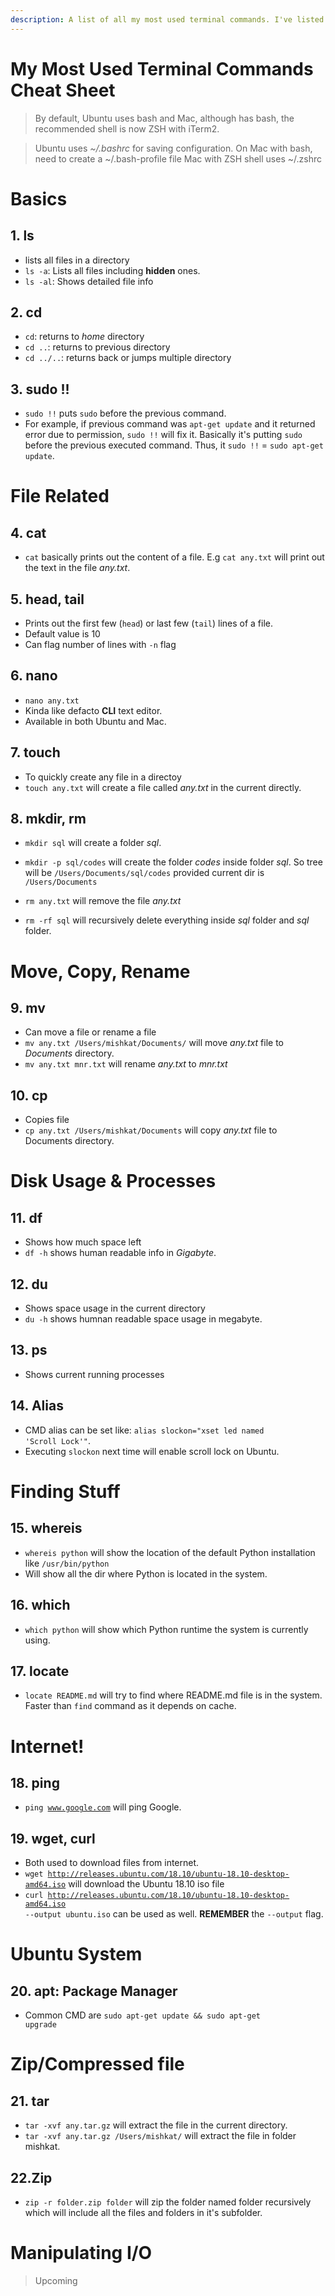 ```yaml
---
description: A list of all my most used terminal commands. I've listed out only the few frequently used ones.
---
```


# My Most Used Terminal Commands Cheat Sheet


> By default, Ubuntu uses bash and Mac, although has bash, the recommended shell is now ZSH with iTerm2.

> Ubuntu uses *~/.bashrc* for saving configuration.
> On Mac with bash, need to create a ~/.bash-profile file
> Mac with ZSH shell uses ~/.zshrc

# Basics
## 1. ls
* lists all files in a directory
* <code>ls -a</code>: Lists all files including **hidden** ones.
* <code>ls -al</code>: Shows detailed file info

## 2. cd
* <code>cd</code>: returns to *home* directory
* <code>cd ..</code>: returns to previous directory
* <code>cd ../..</code>: returns back or jumps multiple directory

## 3. sudo !!
* <code>sudo !!</code> puts <code>sudo</code> before the previous command.
* For example, if previous command was <code>apt-get update</code> and it returned error due to permission, <code>sudo !!</code> will fix it. Basically it's putting <code>sudo</code> before the previous executed command. Thus, it <code>sudo !!</code> = <code>sudo apt-get update</code>.

# File Related
## 4. cat
* <code>cat</code> basically prints out the content of a file. E.g <code>cat any.txt</code> will print out the text in the file *any.txt*.

## 5. head, tail
* Prints out the first few (<code>head</code>) or last few (<code>tail</code>) lines of a file.
* Default value is 10
* Can flag number of lines with <code>-n</code> flag

## 6. nano
* <code>nano any.txt</code>
* Kinda like defacto **CLI** text editor.
* Available in both Ubuntu and Mac.

## 7. touch
* To quickly create any file in a directoy
* <code>touch any.txt</code> will create a file called *any.txt* in the current directly.

## 8. mkdir, rm
* <code>mkdir sql</code> will create a folder *sql*.
* <code>mkdir -p sql/codes</code> will create the folder *codes* inside folder *sql*. So tree will be <code>/Users/Documents/sql/codes</code> provided current dir is <code>/Users/Documents</code>
* <code>rm any.txt</code> will remove the file *any.txt*

* <code>rm -rf sql</code> will recursively delete everything inside *sql* folder and *sql* folder.

# Move, Copy, Rename

## 9. mv
* Can move a file or rename a file
* <code>mv any.txt /Users/mishkat/Documents/</code> will move *any.txt* file to *Documents* directory.
* <code>mv any.txt mnr.txt</code> will rename *any.txt* to *mnr.txt*

## 10. cp
* Copies file
* <code>cp any.txt /Users/mishkat/Documents</code> will copy *any.txt* file to Documents directory.

# Disk Usage & Processes

## 11. df
* Shows how much space left
* <code>df -h</code> shows human readable info in *Gigabyte*.

## 12. du
* Shows space usage in the current directory
* <code>du -h</code> shows humnan readable space usage in megabyte.

## 13. ps
* Shows current running processes

## 14. Alias
* CMD alias can be set like: <code>alias slockon="xset led named 'Scroll Lock'"</code>.
* Executing <code>slockon</code> next time will enable scroll lock on Ubuntu.

# Finding Stuff

## 15. whereis
* <code>whereis python</code> will show the location of the default Python installation like <code>/usr/bin/python</code>
* Will show all the dir where Python is located in the system.

## 16. which
* <code>which python</code> will show which Python runtime the system is currently using.

## 17. locate
* <code>locate README.md</code> will try to find where README.md file is in the system. Faster than <code>find</code> command as it depends on cache.

# Internet!

## 18. ping
* <code>ping www.google.com</code> will ping Google.

## 19. wget, curl
* Both used to download files from internet.
* <code>wget http://releases.ubuntu.com/18.10/ubuntu-18.10-desktop-amd64.iso</code> will download the Ubuntu 18.10 iso file
* <code>curl http://releases.ubuntu.com/18.10/ubuntu-18.10-desktop-amd64.iso --output ubuntu.iso</code> can be used as well. **REMEMBER** the <code>--output</code> flag.


# Ubuntu System
## 20. apt: Package Manager
* Common CMD are <code>sudo apt-get update && sudo apt-get upgrade</code>


# Zip/Compressed file
## 21. tar
* <code>tar -xvf any.tar.gz</code> will extract the file in the current directory.
* <code>tar -xvf any.tar.gz /Users/mishkat/</code> will extract the file in folder mishkat.


## 22.Zip
* <code>zip -r folder.zip folder</code> will zip the folder named folder recursively which will include all the files and folders in it's subfolder.


# Manipulating I/O

> Upcoming